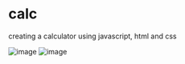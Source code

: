 # calc
creating a calculator using javascript, html and css 

![image](https://user-images.githubusercontent.com/85563790/201535673-045c476d-eed7-496b-8527-894b16005ae0.png)
![image](https://user-images.githubusercontent.com/85563790/201535689-608b0a7f-6508-42bf-9f3a-2b3df4040816.png)
